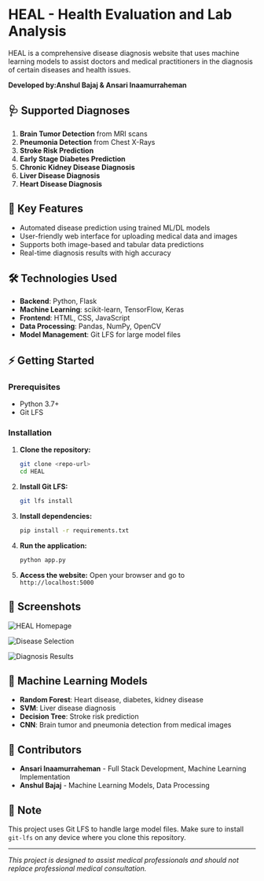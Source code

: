 # HEAL - Health Evaluation and Lab Analysis

HEAL is a comprehensive disease diagnosis website that uses machine learning models to assist doctors and medical practitioners in the diagnosis of certain diseases and health issues. 

**Developed by:Anshul Bajaj & Ansari Inaamurraheman**

## 🩺 Supported Diagnoses
1. **Brain Tumor Detection** from MRI scans
2. **Pneumonia Detection** from Chest X-Rays
3. **Stroke Risk Prediction**
4. **Early Stage Diabetes Prediction**
5. **Chronic Kidney Disease Diagnosis**
6. **Liver Disease Diagnosis**
7. **Heart Disease Diagnosis**

## 🚀 Key Features
- Automated disease prediction using trained ML/DL models
- User-friendly web interface for uploading medical data and images
- Supports both image-based and tabular data predictions
- Real-time diagnosis results with high accuracy

## 🛠️ Technologies Used
- **Backend**: Python, Flask
- **Machine Learning**: scikit-learn, TensorFlow, Keras
- **Frontend**: HTML, CSS, JavaScript
- **Data Processing**: Pandas, NumPy, OpenCV
- **Model Management**: Git LFS for large model files

## ⚡ Getting Started

### Prerequisites
- Python 3.7+
- Git LFS

### Installation
1. **Clone the repository:**
   ```bash
   git clone <repo-url>
   cd HEAL
   ```

2. **Install Git LFS:**
   ```bash
   git lfs install
   ```

3. **Install dependencies:**
   ```bash
   pip install -r requirements.txt
   ```

4. **Run the application:**
   ```bash
   python app.py
   ```

5. **Access the website:**
   Open your browser and go to `http://localhost:5000`

## 📸 Screenshots

![HEAL Homepage](https://user-images.githubusercontent.com/92988197/222878687-7fb60431-efd5-4bc8-909f-5c015666d1a1.jpeg)

![Disease Selection](https://user-images.githubusercontent.com/92988197/222878695-f01d6971-87ce-4463-9aaf-86c397982eed.jpeg)

![Diagnosis Results](https://user-images.githubusercontent.com/92988197/222878700-767dc192-dbd6-4fd2-a953-d7b22ce5c6d5.jpeg)

## 🔬 Machine Learning Models
- **Random Forest**: Heart disease, diabetes, kidney disease
- **SVM**: Liver disease diagnosis
- **Decision Tree**: Stroke risk prediction
- **CNN**: Brain tumor and pneumonia detection from medical images

## 👥 Contributors
- **Ansari Inaamurraheman** - Full Stack Development, Machine Learning Implementation
- **Anshul Bajaj** - Machine Learning Models, Data Processing

## 📝 Note
This project uses Git LFS to handle large model files. Make sure to install `git-lfs` on any device where you clone this repository.

---

*This project is designed to assist medical professionals and should not replace professional medical consultation.*
